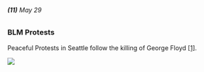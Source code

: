 ###### **(11)** May 29

### BLM Protests

Peaceful Protests in Seattle follow the killing of George Floyd [[1]](https://www.seattlemet.com/health-and-wellness/2020/08/seattle-s-coronavirus-timeline-from-toilet-paper-to-mask-laws). 

![](https://images.unsplash.com/photo-1523473985258-942d48a5a639?ixlib=rb-1.2.1&ixid=eyJhcHBfaWQiOjEyMDd9&auto=format&fit=crop&w=750&q=80)